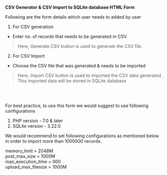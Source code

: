 **CSV Generator & CSV Import to SQLite database HTML Form**


Following are the form details which user needs to added by user

1. For CSV generation
- Enter no. of records that needs to be generated in CSV

> Here, Generate CSV button is used to generate the CSV file.

2. For CSV Import
- Choose the CSV file that was generated & needs to be imported

> Here, Import CSV button is used to imported the CSV data generated. This imported data will be stored in SQLite database
<br />
<br />

For best practice, to use this form we would suggest to use following configurations

1. PHP version - 7.0 & later
2. SQLite version - 3.22.0

We would recommend to set following configurations as mentioned below in order to import more than 1000000 records.

memory_limit = 2048M <br />
post_max_size = 1000M<br />
max_execution_time = 900<br />
upload_max_filesize = 1000M

